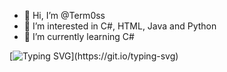 - 👋 Hi, I’m @Term0ss
- 👀 I’m interested in C#, HTML, Java and Python
- 🌱 I’m currently learning C#

[![Typing SVG](https://readme-typing-svg.demolab.com/?lines=Touch+some+grass.;You+stupid+human.;Please.;+I+will+cry.)](https://git.io/typing-svg)
